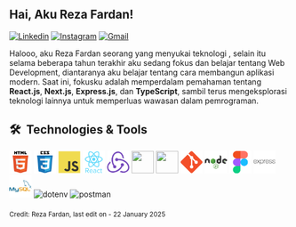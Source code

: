 

## Hai, Aku Reza Fardan!
[![Linkedin](https://img.shields.io/badge/-Reza_Fardan-blue?style=flat&logo=Linkedin&logoColor=white)](https://www.linkedin.com/in/reza-fardan/)  [![Instagram](https://img.shields.io/badge/-rezafardan_-ff69b4?style=flat&logo=Instagram&logoColor=white)](https://www.instagram.com/rezafardan_/) [![Gmail](https://img.shields.io/badge/-rezafardaaan@gmail.com-c14438?style=flat&logo=Gmail&logoColor=white)](mailto:rezafardaaan@gmail.com)  


Halooo, aku Reza Fardan seorang yang menyukai teknologi , selain itu selama beberapa tahun terakhir aku sedang fokus dan belajar tentang Web Development, diantaranya aku belajar tentang cara membangun aplikasi modern. Saat ini, fokusku adalah memperdalam pemahaman tentang **React.js**, **Next.js**, **Express.js**, dan **TypeScript**, sambil terus mengeksplorasi teknologi lainnya untuk memperluas wawasan dalam pemrograman.

## 🛠 &nbsp;Technologies & Tools

<p align="left">
  <img src="https://raw.githubusercontent.com/devicons/devicon/master/icons/html5/html5-original-wordmark.svg" alt="html" width="40" height="40"/>
  <img src="https://raw.githubusercontent.com/devicons/devicon/master/icons/css3/css3-original-wordmark.svg" alt="css" width="40" height="40"/>
  <img src="https://raw.githubusercontent.com/devicons/devicon/master/icons/javascript/javascript-original.svg" alt="javascript" width="40" height="40"/>
  <img src="https://raw.githubusercontent.com/devicons/devicon/master/icons/react/react-original-wordmark.svg" alt="reactjs" width="40" height="40"/>
  <img src="https://raw.githubusercontent.com/devicons/devicon/master/icons/redux/redux-original.svg" alt="redux" width="40" height="40"/>
  <img 
src="https://cdn.jsdelivr.net/gh/devicons/devicon@latest/icons/axios/axios-plain-wordmark.svg" width="40" height="40"/>
  <img src="https://cdn.jsdelivr.net/gh/devicons/devicon@latest/icons/tailwindcss/tailwindcss-original.svg" width="40" height="40"/>
  <img src="https://raw.githubusercontent.com/devicons/devicon/master/icons/git/git-original.svg" alt="git" width="40" height="40"/>
  <img src="https://raw.githubusercontent.com/devicons/devicon/master/icons/nodejs/nodejs-original-wordmark.svg" alt="nodejs" width="40" height="40"/>
  <img src="https://raw.githubusercontent.com/devicons/devicon/master/icons/figma/figma-original.svg" alt="figma" width="40" height="40"/>
  <img src="https://raw.githubusercontent.com/devicons/devicon/master/icons/express/express-original-wordmark.svg" alt="expressjs" width="40" height="40"/>
  <img src="https://raw.githubusercontent.com/devicons/devicon/master/icons/mysql/mysql-original-wordmark.svg" alt="mysql" width="40" height="40"/>
  <img src="https://upload.wikimedia.org/wikipedia/commons/d/d9/Node.js_logo.svg" alt="dotenv" width="40" height="40"/>
  <img src="https://www.vectorlogo.zone/logos/getpostman/getpostman-icon.svg" alt="postman" width="40" height="40"/>
</p>


<sub>Credit: Reza Fardan, last edit on - 22 January 2025</sub>
